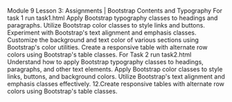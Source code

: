 Module 9 Lesson 3: Assignments | Bootstrap Contents and Typography
For task 1 run task1.html
Apply Bootstrap typography classes to headings and paragraphs.
Utilize Bootstrap color classes to style links and buttons.
Experiment with Bootstrap's text alignment and emphasis classes.
Customize the background and text color of various sections using Bootstrap's color utilities.
Create a responsive table with alternate row colors using Bootstrap's table classes.
For Task 2 run task2.html
Understand how to apply Bootstrap typography classes to headings, paragraphs, and other text elements.
Apply Bootstrap color classes to style links, buttons, and background colors.
Utilize Bootstrap's text alignment and emphasis classes effectively. 12.Create responsive tables with alternate row colors using Bootstrap's table classes.

